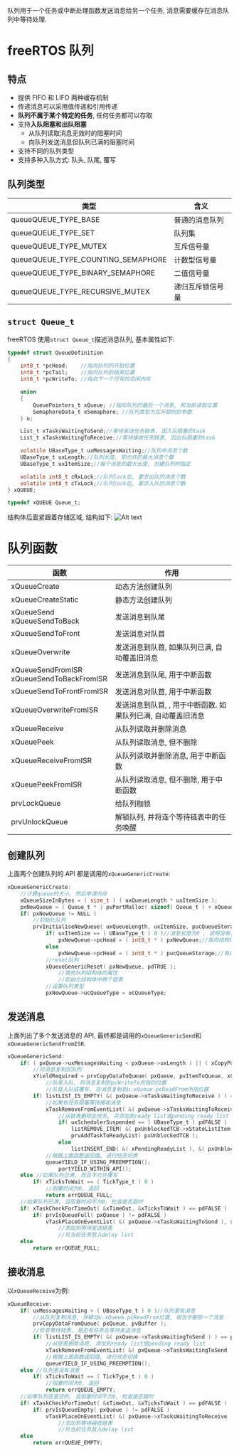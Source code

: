 队列用于一个任务或中断处理函数发送消息给另一个任务, 消息需要缓存在消息队列中等待处理.

# freeRTOS 队列

## 特点

- 提供 FIFO 和 LIFO 两种缓存机制
- 传递消息可以采用值传递和引用传递
- **队列不属于某个特定的任务**, 任何任务都可以存取
- 支持**入队阻塞和出队阻塞**
  - 从队列读取消息无效时的阻塞时间
  - 向队列发送消息但队列已满的阻塞时间
- 支持不同的队列类型
- 支持多种入队方式: 队头, 队尾, 覆写

## 队列类型

| 类型                               | 含义             |
| ---------------------------------- | ---------------- |
| queueQUEUE_TYPE_BASE               | 普通的消息队列   |
| queueQUEUE_TYPE_SET                | 队列集           |
| queueQUEUE_TYPE_MUTEX              | 互斥信号量       |
| queueQUEUE_TYPE_COUNTING_SEMAPHORE | 计数型信号量     |
| queueQUEUE_TYPE_BINARY_SEMAPHORE   | 二值信号量       |
| queueQUEUE_TYPE_RECURSIVE_MUTEX    | 递归互斥锁信号量 |

## `struct Queue_t`

freeRTOS 使用`struct Queue_t`描述消息队列, 基本属性如下:

```c
typedef struct QueueDefinition
{
    int8_t *pcHead;    //指向队列的开始位置
    int8_t *pcTail;    //指向队列的结束位置
    int8_t *pcWriteTo; //指向下一个可写的空闲内存

    union
    {
        QueuePointers_t xQueue; //指向队列的最后一个消息, 和当前读取位置
        SemaphoreData_t xSemaphore; //队列类型为互斥锁时的参数
    } u;

    List_t xTasksWaitingToSend;//等待发送任务链表, 因入队阻塞的task
    List_t xTasksWaitingToReceive;//等待接收任务链表, 因出队阻塞的task

    volatile UBaseType_t uxMessagesWaiting;//队列中消息个数
    UBaseType_t uxLength;//队列长度, 即允许的最大消息个数
    UBaseType_t uxItemSize;//每个消息的最大长度, 创建队列时指定

    volatile int8_t cRxLock;//队列lock后, 要求出队的消息个数
    volatile int8_t cTxLock;//队列lock后, 要求入队的消息个数
} xQUEUE;

typedef xQUEUE Queue_t;
```

结构体后面紧跟着存储区域, 结构如下:
![Alt text](6_msg_queue.assets/image.png)

# 队列函数

| 函数                                           | 作用                                                         |
| ---------------------------------------------- | ------------------------------------------------------------ |
| xQueueCreate                                   | 动态方法创建队列                                             |
| xQueueCreateStatic                             | 静态方法创建队列                                             |
| xQueueSend <br> xQueueSendToBack               | 发送消息到队尾                                               |
| xQueueSendToFront                              | 发送消息对队首                                               |
| xQueueOverwrite                                | 发送消息到队首, 如果队列已满, 自动覆盖旧消息                 |
| xQueueSendFromISR <br> xQueueSendToBackFromISR | 发送消息到队尾, 用于中断函数                                 |
| xQueueSendToFrontFromISR                       | 发送消息对队首, 用于中断函数                                 |
| xQueueOverwriteFromISR                         | 发送消息到队首, , 用于中断函数. 如果队列已满, 自动覆盖旧消息 |
| xQueueReceive                                  | 从队列读取并删除消息                                         |
| xQueuePeek                                     | 从队列读取消息, 但不删除                                     |
| xQueueReceiveFromISR                           | 从队列读取并删除消息, 用于中断函数                           |
| xQueuePeekFromISR                              | 从队列读取消息, 但不删除, 用于中断函数                       |
| prvLockQueue                                   | 给队列枷锁                                                   |
| prvUnlockQueue                                 | 解锁队列, 并将连个等待链表中的任务唤醒                       |

## 创建队列

上面两个创建队列的 API 都是调用的`xQueueGenericCreate`:

```c
xQueueGenericCreate:
    //计算queue的大小, 然后申请内存
    xQueueSizeInBytes = ( size_t ) ( uxQueueLength * uxItemSize );
    pxNewQueue = ( Queue_t * ) pvPortMalloc( sizeof( Queue_t ) + xQueueSizeInBytes );
    if( pxNewQueue != NULL )
        //初始化队列
        prvInitialiseNewQueue( uxQueueLength, uxItemSize, pucQueueStorage, ucQueueType, pxNewQueue );
            if( uxItemSize == ( UBaseType_t ) 0 )//消息长度为0 , 说明没有存储区
                pxNewQueue->pcHead = ( int8_t * ) pxNewQueue;//指向结构体起始地址
            else
                pxNewQueue->pcHead = ( int8_t * ) pucQueueStorage;//有存储区, 指向存储区
            //reset队列
            xQueueGenericReset( pxNewQueue, pdTRUE );
                //填充队列结构体的属性
                //初始化结构体中两个链表
            //设置队列类型
            pxNewQueue->ucQueueType = ucQueueType;
```

## 发送消息

上面列出了多个发送消息的 API, 最终都是调用的`xQueueGenericSend`和`xQueueGenericSendFromISR`.

```c
xQueueGenericSend:
    if( ( pxQueue->uxMessagesWaiting < pxQueue->uxLength ) || ( xCopyPosition == queueOVERWRITE )
        //将消息复制到队列
        xYieldRequired = prvCopyDataToQueue( pxQueue, pvItemToQueue, xCopyPosition );
            //队尾入队, 将消息复制到pcWriteTo所指的位置
            //队首入队或覆写, 将消息复制到u.xQueue.pcReadFrom所指位置
        if( listLIST_IS_EMPTY( &( pxQueue->xTasksWaitingToReceive ) ) == pdFALSE )
            //如果有任务阻塞等待接收消息
            xTaskRemoveFromEventList( &( pxQueue->xTasksWaitingToReceive );
                //从链表删除此任务, 并添加到ready list或pending ready list
                if( uxSchedulerSuspended == ( UBaseType_t ) pdFALSE )
                    listREMOVE_ITEM( &( pxUnblockedTCB->xStateListItem ) );
                    prvAddTaskToReadyList( pxUnblockedTCB );
                else
                    listINSERT_END( &( xPendingReadyList ), &( pxUnblockedTCB->xEventListItem ));
            //根据上面函数返回值, 进行任务切换
            queueYIELD_IF_USING_PREEMPTION();
                portYIELD_WITHIN_API();
    else //如果队列已满, 而且不允许覆写
        if( xTicksToWait == ( TickType_t ) 0 )
            //阻塞时间为0, 返回
            return errQUEUE_FULL;
    //如果队列已满, 且阻塞时间不为0, 检查是否超时
    if( xTaskCheckForTimeOut( &xTimeOut, &xTicksToWait ) == pdFALSE )
        if( prvIsQueueFull( pxQueue ) != pdFALSE )
            vTaskPlaceOnEventList( &( pxQueue->xTasksWaitingToSend ), xTicksToWait );
                //添加到等待发送链表
                //将当前任务放入delay list
    else
        return errQUEUE_FULL;
```

## 接收消息

以`xQueueReceive`为例:

```c
xQueueReceive:
    if( uxMessagesWaiting > ( UBaseType_t ) 0 )//队列里有消息
        //从队列复制消息, 并移动u.xQueue.pcReadFrom位置, 相当于删除一个消息
        prvCopyDataFromQueue( pxQueue, pvBuffer );
        //检查等待链表, 是否有任务在等待发送消息
        if( listLIST_IS_EMPTY( &( pxQueue->xTasksWaitingToSend ) ) == pdFALSE )
            //从链表删除消息, 添加到ready list或pending ready list
            xTaskRemoveFromEventList( &( pxQueue->xTasksWaitingToSend );
            //根据上面函数返回值, 进行任务切换
            queueYIELD_IF_USING_PREEMPTION();
    else //队列里没有消息
        if( xTicksToWait == ( TickType_t ) 0 )
            //阻塞时间为0, 返回
            return errQUEUE_EMPTY;
    //如果队列还是空的, 且阻塞时间不为0, 检查是否超时
    if( xTaskCheckForTimeOut( &xTimeOut, &xTicksToWait ) == pdFALSE )
        if( prvIsQueueEmpty( pxQueue ) != pdFALSE )
            vTaskPlaceOnEventList( &( pxQueue->xTasksWaitingToReceive ), xTicksToWait);
                //添加到等待接收链表
                //将当前任务放入delay list
    else
        return errQUEUE_EMPTY;
```
